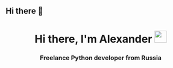 ## Hi there 👋

<h1 align="center">Hi there, I'm Alexander 
<img src="https://github.com/blackcater/blackcater/raw/main/images/Hi.gif" height="32"/></h1>
<h3 align="center">Freelance Python developer from Russia </h3>
<!--
**Sapov/Sapov** is a ✨ _special_ ✨ repository because its `README.md` (this file) appears on your GitHub profile.


Here are some ideas to get you started:

- 🔭 I’m currently working on ...
- 🌱 I’m currently learning ...
- 👯 I’m looking to collaborate on ...
- 🤔 I’m looking for help with ...
- 💬 Ask me about ...
- 📫 How to reach me: ...
- 😄 Pronouns: ...
- ⚡ Fun fact: ...
-->
![](https://komarev.com/ghpvc/?username=Sapov&label=PROFILE+VIEWS)

![](https://github-profile-summary-cards.vercel.app/api/cards/stats?username=Sapov&theme=solarized_dark)

![](http://github-profile-summary-cards.vercel.app/api/cards/repos-per-language?username=Sapov&theme=solarized_dark)
![](http://github-profile-summary-cards.vercel.app/api/cards/profile-details?username=Sapov&theme=2077)

